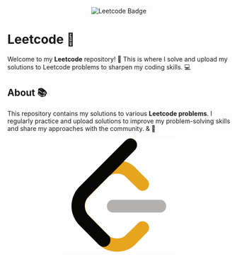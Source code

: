 <p align="center">
  <img src="https://img.shields.io/badge/Leetcode-Problems%20Solved-orange?logo=leetcode" alt="Leetcode Badge">
</p>

# Leetcode 🚀

Welcome to my **Leetcode** repository! 🎉 This is where I solve and upload my solutions to Leetcode problems to sharpen my coding skills. 💻

## About 📚

This repository contains my solutions to various **Leetcode problems**. I regularly practice and upload solutions to improve my problem-solving skills and share my approaches with the community. & 🌟

<p align="center">
  <img src="https://raw.githubusercontent.com/devicons/devicon/master/icons/leetcode/leetcode-original.svg" alt="Leetcode Logo"

